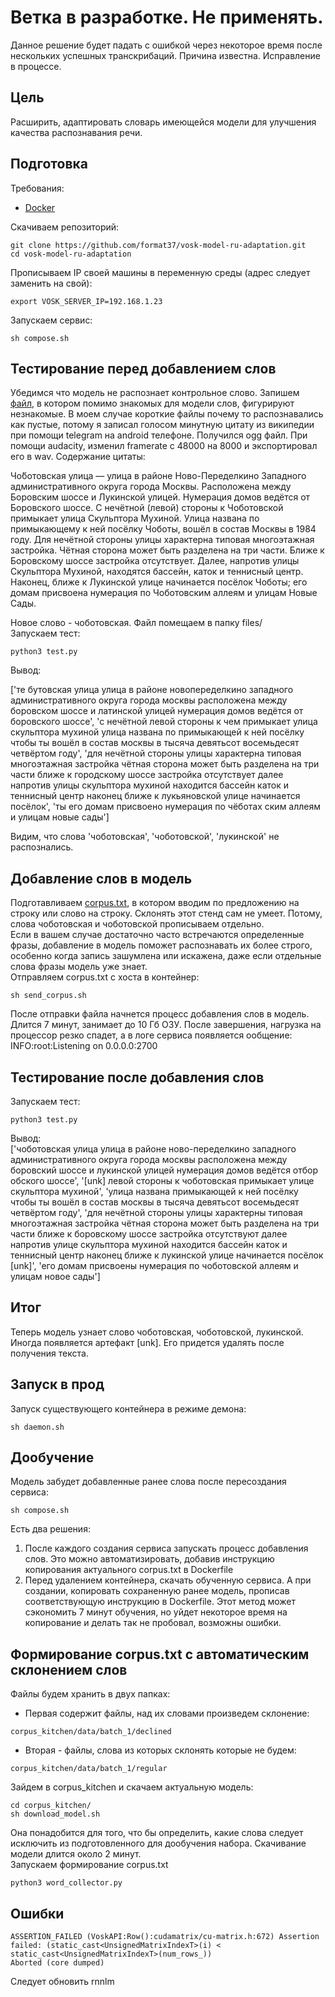 # Ветка в разработке. Не применять.
Данное решение будет падать с ошибкой через некоторое время после нескольких успешных транскрибаций. Причина известна. Исправление в процессе.

## Цель

Расширить, адаптировать словарь имеющейся модели для улучшения качества распознавания речи.

## Подготовка
Требования:   
- [Docker](https://docs.docker.com/engine/install/ubuntu/)

Скачиваем репозиторий:
```
git clone https://github.com/format37/vosk-model-ru-adaptation.git
cd vosk-model-ru-adaptation
```
Прописываем IP своей машины в переменную среды (адрес следует заменить на свой):
```
export VOSK_SERVER_IP=192.168.1.23
```
Запускаем сервис:
```
sh compose.sh
```

## Тестирование перед добавлением слов

Убедимся что модель не распознает контрольное слово. Запишем [файл](https://github.com/format37/vosk-model-ru-adaptation/blob/main/files/test.wav), в котором помимо знакомых для модели слов, фигурируют незнакомые. В моем случае короткие файлы почему то распознавались как пустые, потому я записал голосом минутную цитату из википедии при помощи telegram на android телефоне. Получился ogg файл. При помощи audacity, изменил framerate с 48000 на 8000 и экспортировал его в wav.
Содержание цитаты:  
  
Чо́ботовская улица — улица в районе Ново-Переделкино Западного административного округа города Москвы. Расположена между Боровским шоссе и Лукинской улицей. Нумерация домов ведётся от Боровского шоссе. С нечётной (левой) стороны к Чоботовской примыкает улица Скульптора Мухиной. Улица названа по примыкающему к ней посёлку Чоботы, вошёл в состав Москвы в 1984 году. Для нечётной стороны улицы характерна типовая многоэтажная застройка. Чётная сторона может быть разделена на три части. Ближе к Боровскому шоссе застройка отсутствует. Далее, напротив улицы Скульптора Мухиной, находятся бассейн, каток и теннисный центр. Наконец, ближе к Лукинской улице начинается посёлок Чоботы; его домам присвоена нумерация по Чоботовским аллеям и улицам Новые Сады.  
  
Новое слово - чоботовская. Файл помещаем в папку files/   
Запускаем тест:
```
python3 test.py
```
Вывод:  
  
['те бутовская улица улица в районе новопеределкино западного административного округа города москвы расположена между боровском шоссе и латинской улицей нумерация домов ведётся от боровского шоссе', 'с нечётной левой стороны к чем примыкает улица скульптора мухиной улица названа по примыкающей к ней посёлку чтобы ты вошёл в состав москвы в тысяча девятьсот восемьдесят четвёртом году', 'для нечётной стороны улицы характерна типовая многоэтажная застройка чётная сторона может быть разделена на три части ближе к городскому шоссе застройка отсутствует далее напротив улицы скульптора мухиной находится бассейн каток и теннисный центр наконец ближе к лукьяновской улице начинается посёлок', 'ты его домам присвоено нумерация по чёботах ским аллеям и улицам новые сады']  
  
Видим, что слова 'чоботовская', 'чоботовской', 'лукинской' не распознались.
  
## Добавление слов в модель

Подготавливаем [corpus.txt](https://github.com/format37/vosk-model-ru-adaptation/blob/main/corpus.txt), в котором вводим по предложению на строку или слово на строку. Склонять этот стенд сам не умеет. Потому, слова чоботовская и чоботовской прописываем отдельно.   
Если в вашем случае достаточно часто встречаются определенные фразы, добавление в модель поможет распознавать их более строго, особенно когда запись зашумлена или искажена, даже если отдельные слова фразы модель уже знает.  
Отправляем corpus.txt с хоста в контейнер:
```
sh send_corpus.sh
```
После отправки файла начнется процесс добавления слов в модель. Длится 7 минут, занимает до 10 Гб ОЗУ. После завершения, нагрузка на процессор резко спадет, а в логе сервиса появляется ообщение: INFO:root:Listening on 0.0.0.0:2700   

## Тестирование после добавления слов
Запускаем тест:
```
python3 test.py
```
Вывод:  
['чоботовская улица улица в районе ново-переделкино западного административного округа города москвы расположена между боровский шоссе и лукинской улицей нумерация домов ведётся отбор обского шоссе', '[unk] левой стороны к чоботовская примыкает улице скульптора мухиной', 'улица названа примыкающей к ней посёлку чтобы ты вошёл в состав москвы в тысяча девятьсот восемьдесят четвёртом году', 'для нечётной стороны улицы характерны типовая многоэтажная застройка чётная сторона может быть разделена на три части ближе к боровскому шоссе застройка отсутствуют далее напротив улице скульптора мухиной находится бассейн каток и теннисный центр наконец ближе к лукинской улице начинается посёлок [unk]', 'его домам присвоены нумерация по чоботовской аллеям и улицам новое сады']

## Итог
Теперь модель узнает слово чоботовская, чоботовской, лукинской.  
Иногда появляется артефакт [unk]. Его придется удалять после получения текста.  


## Запуск в прод
Запуск существующего контейнера в режиме демона:
```
sh daemon.sh
```

## Дообучение
Модель забудет добавленные ранее слова после пересоздания сервиса:
```
sh compose.sh
```
Есть два решения:
1. После каждого создания сервиса запускать процесс добавления слов. Это можно автоматизировать, добавив инструкцию копирования актуального corpus.txt в Dockerfile
2. Перед удалением контейнера, скачать обученную сервиса. А при создании, копировать сохраненную ранее модель, прописав соответствующую инструкцию в Dockerfile. Этот метод может сэкономить 7 минут обучения, но уйдет некоторое время на копирование и делать так не пробовал, возможны ошибки.

## Формирование corpus.txt с автоматическим склонением слов
Файлы будем хранить в двух папках:
- Первая содержит файлы, над их словами произведем склонение:
```
corpus_kitchen/data/batch_1/declined
```
- Вторая - файлы, слова из которых склонять которые не будем:
```
corpus_kitchen/data/batch_1/regular
```
Зайдем в corpus_kitchen и скачаем актуальную модель:
```
cd corpus_kitchen/
sh download_model.sh
```
Она понадобится для того, что бы определить, какие слова следует исключить из подготовленного для дообучения набора. Скачивание модели длится около 2 минут.   
Запускаем формирование corpus.txt
```
python3 word_collector.py
```

## Ошибки
```
ASSERTION_FAILED (VoskAPI:Row():cudamatrix/cu-matrix.h:672) Assertion failed: (static_cast<UnsignedMatrixIndexT>(i) < static_cast<UnsignedMatrixIndexT>(num_rows_))
Aborted (core dumped)
```
Следует обновить rnnlm
